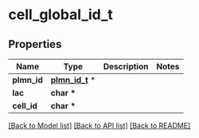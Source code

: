 # cell_global_id_t

## Properties
Name | Type | Description | Notes
------------ | ------------- | ------------- | -------------
**plmn_id** | [**plmn_id_t**](plmn_id.md) \* |  | 
**lac** | **char \*** |  | 
**cell_id** | **char \*** |  | 

[[Back to Model list]](../README.md#documentation-for-models) [[Back to API list]](../README.md#documentation-for-api-endpoints) [[Back to README]](../README.md)


